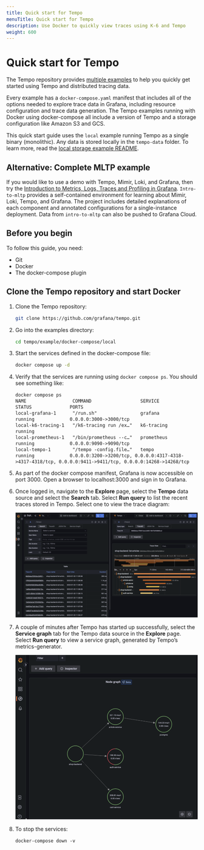```yaml
---
title: Quick start for Tempo
menuTitle: Quick start for Tempo
description: Use Docker to quickly view traces using K-6 and Tempo
weight: 600
---
```


# Quick start for Tempo

The Tempo repository provides [multiple examples](https://github.com/grafana/tempo/tree/main/example/docker-compose) to help you quickly get started using Tempo and distributed tracing data.

Every example has a `docker-compose.yaml` manifest that includes all of the options needed to explore trace data in Grafana, including resource configuration and trace data generation.
The Tempo examples running with Docker using docker-compose all include a version of Tempo and a storage configuration like Amazon S3 and GCS.

This quick start guide uses the `local` example running Tempo as a single binary (monolithic). Any data is stored locally in the `tempo-data` folder.
To learn more, read the [local storage example README](https://github.com/grafana/tempo/blob/main/example/docker-compose/local).

## Alternative: Complete MLTP example

If you would like to use a demo with Tempo, Mimir, Loki, and Grafana, then try the [Introduction to Metrics, Logs, Traces and Profiling in Grafana](https://github.com/grafana/intro-to-mlt).
`Intro-to-mltp` provides a self-contained environment for learning about Mimir, Loki, Tempo, and Grafana.
The project includes detailed explanations of each component and annotated configurations for a single-instance deployment.
Data from `intro-to-mltp` can also be pushed to Grafana Cloud.

## Before you begin

To follow this guide, you need:

- Git
- Docker
- The docker-compose plugin

## Clone the Tempo repository and start Docker

1. Clone the Tempo repository:
   ```bash
   git clone https://github.com/grafana/tempo.git
   ```

1. Go into the examples directory:
   ```bash
   cd tempo/example/docker-compose/local
   ```

1. Start the services defined in the docker-compose file:
   ```bash
   docker compose up -d
   ```

1. Verify that the services are running using `docker compose ps`. You should see something like:
   ```console
   docker compose ps
   NAME                 COMMAND                  SERVICE             STATUS              PORTS
   local-grafana-1      "/run.sh"                grafana             running             0.0.0.0:3000->3000/tcp
   local-k6-tracing-1   "/k6-tracing run /ex…"   k6-tracing          running
   local-prometheus-1   "/bin/prometheus --c…"   prometheus          running             0.0.0.0:9090->9090/tcp
   local-tempo-1        "/tempo -config.file…"   tempo               running             0.0.0.0:3200->3200/tcp, 0.0.0.0:4317-4318->4317-4318/tcp, 0.0.0.0:9411->9411/tcp, 0.0.0.0:14268->14268/tcp
   ```

1. As part of the docker compose manifest, Grafana is now accessible on port 3000. Open a browser to localhost:3000 and sign in to Grafana.

1. Once logged in, navigate to the **Explore** page, select the **Tempo** data source and select the **Search** tab. Select **Run query** to list the recent traces stored in Tempo. Select one to view the trace diagram:
    <p align="center"><img src="../../setup/assets/setup-linux-run-query.png" alt="Query example"></p>

1. A couple of minutes after Tempo has started up successfully, select the **Service graph** tab for the Tempo data source in the **Explore** page. Select **Run query** to view a service graph, generated by Tempo’s metrics-generator.
    <p align="center"><img src="../../setup/assets/setup-linux-node-graph.png" alt="Service graph sample"></p>

1.  To stop the services:
    ```
    docker-compose down -v
    ```
